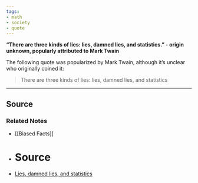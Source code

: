 ```yaml
---
tags:
- math
- society
- quote
---
```

**“There are three kinds of lies: lies, damned lies, and statistics.” - origin unknown, popularly attributed to Mark Twain**

The following quote was popularized by Mark Twain, although it’s unclear who originally coined it:

> There are three kinds of lies: lies, damned lies, and statistics
> 

---

## Source

### Related Notes
- [[Biased Facts]] 
- # Source
- [Lies, damned lies, and statistics](https://en.wikipedia.org/wiki/Lies,_damned_lies,_and_statistics?wprov=sfti1)